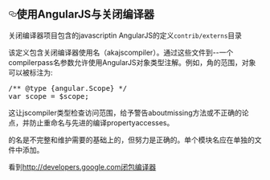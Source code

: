 <article class="markdown-body entry-content" itemprop="text"><h1><a id="user-content-using-angularjs-with-the-closure-compiler" class="anchor" href="#using-angularjs-with-the-closure-compiler" aria-hidden="true"><svg aria-hidden="true" class="octicon octicon-link" height="16" role="img" version="1.1" viewBox="0 0 16 16" width="16"><path d="M4 9h1v1h-1c-1.5 0-3-1.69-3-3.5s1.55-3.5 3-3.5h4c1.45 0 3 1.69 3 3.5 0 1.41-0.91 2.72-2 3.25v-1.16c0.58-0.45 1-1.27 1-2.09 0-1.28-1.02-2.5-2-2.5H4c-0.98 0-2 1.22-2 2.5s1 2.5 2 2.5z m9-3h-1v1h1c1 0 2 1.22 2 2.5s-1.02 2.5-2 2.5H9c-0.98 0-2-1.22-2-2.5 0-0.83 0.42-1.64 1-2.09v-1.16c-1.09 0.53-2 1.84-2 3.25 0 1.81 1.55 3.5 3 3.5h4c1.45 0 3-1.69 3-3.5s-1.5-3.5-3-3.5z"></path></svg></a><trans data-src="Using AngularJS with the Closure Compiler" data-dst="使用AngularJS与关闭编译器" style="background: transparent;">使用AngularJS与关闭编译器</trans></h1><p><trans data-src="The Closure Compiler project contains definitions for the AngularJS JavaScriptin its" data-dst="关闭编译器项目包含的javascriptin AngularJS的定义" style="background: transparent;">关闭编译器项目包含的javascriptin AngularJS的定义</trans><code>contrib/externs</code><trans data-src="directory." data-dst="目录" style="background: transparent;">目录</trans></p><p><trans data-src="The definitions contain externs for use with the Closure compiler (akaJSCompiler). Passing these files to the --externs parameter of a compilerpass allows using type annotations for AngularJS objects. For example,Angular's $scope objects can be annotated as:" data-dst="该定义包含关闭编译器使用名（akajscompiler）。通过这些文件到--一个compilerpass名参数允许使用AngularJS对象类型注解。例如，角的范围，对象可以被标注为:" style="background: transparent;">该定义包含关闭编译器使用名（akajscompiler）。通过这些文件到--一个compilerpass名参数允许使用AngularJS对象类型注解。例如，角的范围，对象可以被标注为:</trans></p><div class="highlight highlight-source-js"><pre><span class="pl-c">/** <span class="pl-k">@type</span> {angular.Scope} */</span>
<span class="pl-k">var</span> scope <span class="pl-k">=</span> $scope;</pre></div><p><trans data-src="This allows JSCompiler to type check accesses to scope, give warnings aboutmissing methods or incorrect arguments, and also prevents renaming of propertyaccesses with advanced compilation." data-dst="这让jscompiler类型检查访问范围，给予警告aboutmissing方法或不正确的论点，并防止重命名与先进的编译propertyaccesses。">这让jscompiler类型检查访问范围，给予警告aboutmissing方法或不正确的论点，并防止重命名与先进的编译propertyaccesses。</trans></p><p><trans data-src="The externs are incomplete and maintained on an as-needed basis, but strive tobe correct. Externs for individual modules should be added in separate files." data-dst="的名是不完整和维护需要的基础上的，但努力是正确的。单个模块名应在单独的文件中添加。">的名是不完整和维护需要的基础上的，但努力是正确的。单个模块名应在单独的文件中添加。</trans></p><p><trans data-src="See" data-dst="看到">看到</trans><a href="https://developers.google.com/closure/compiler/"><trans data-src="https://developers.google.com/closure/compiler/" data-dst="http://developers.google.com闭包编译器">http://developers.google.com闭包编译器</trans></a></p></article>
